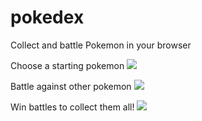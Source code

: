 # pokedex
Collect and battle Pokemon in your browser



Choose a starting pokemon
<kbd>
![](Demo/pokedex.gif)
</kbd>

Battle against other pokemon
<kbd>
![](Demo/pokedex1.gif)
</kbd>

Win battles to collect them all!
<kbd>
![](Demo/pokedex3.gif)
</kbd>

